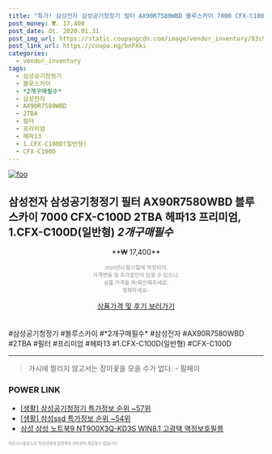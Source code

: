 ```yaml
--- 
title: "특가! 삼성전자 삼성공기청정기 필터 AX90R7580WBD 블루스카이 7000 CFX-C100D 2TBA 헤파1..." 
post_money: ₩. 17,400 
post_date: dt. 2020.01.31 
post_img_url: https://static.coupangcdn.com/image/vendor_inventory/83c9/e58858ffd44799d7e224c0e3d42f4d11495e85536af96e9bae165eef8172.jpg 
post_link_url: https://coupa.ng/bnFXki 
categories: 
  - vendor_inventory 
tags: 
  - 삼성공기청정기 
  - 블루스카이 
  - *2개구매필수* 
  - 삼성전자 
  - AX90R7580WBD 
  - 2TBA 
  - 필터 
  - 프리미엄 
  - 헤파13 
  - 1.CFX-C100D(일반형) 
  - CFX-C100D 
--- 
```

[![foo](https://static.coupangcdn.com/image/vendor_inventory/83c9/e58858ffd44799d7e224c0e3d42f4d11495e85536af96e9bae165eef8172.jpg)](https://coupa.ng/bnFXki) 

## 삼성전자 삼성공기청정기 필터 AX90R7580WBD 블루스카이 7000 CFX-C100D 2TBA 헤파13 프리미엄, 1.CFX-C100D(일반형) *2개구매필수* 
<p style="text-align: center;">**₩ 17,400**</p> 
<p style="text-align: center;"><span style="color: #898c8f; font-family: Georgia,Times,serif; font-size: 0.75em;">2020년01월31일에 작성되어, <br>가격변동 및 추가할인이 있을 수 있으니,<br> 상품 가격을 꼭!확인해주세요.<br>행복하세요~</span> 
</p>	 
<div markdown="0" style="text-align: center;"><a href="https://coupa.ng/bnFXki" class="btn btn--success">상품가격 및 후기 보러가기</a></div> 
<br><br> 
  #삼성공기청정기 #블루스카이 #*2개구매필수* #삼성전자 #AX90R7580WBD #2TBA #필터 #프리미엄 #헤파13 #1.CFX-C100D(일반형) #CFX-C100D 
<hr> 

> 가시에 찔리지 않고서는 장미꽃을 모을 수가 없다. - 필페이 


### POWER LINK

* <a href="https://blog.naver.com/sakai111/221778337540" target="_blank"> [생활] 삼성공기청정기 특가정보 순위 ~57위</a>
* <a href="https://blog.naver.com/sakai111/221782325280" target="_blank"> [생활] 삼성ssd 특가정보 순위 ~54위</a>
* <a href="https://blog.naver.com/sakai111/221785059382" target="_blank">삼성 삼성 노트북9 NT900X3Q-KD3S WIN8.1 고광택 액정보호필름</a>

<span style="color: #898c8f; font-family: Georgia,Times,serif; font-size: 0.55em;">파트너스활동으로 작성자에게 일정액의 커미션이 제공될수 있습니다.</span> 
